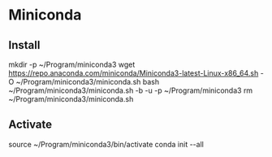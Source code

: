 # Miniconda

## Install
mkdir -p ~/Program/miniconda3
wget https://repo.anaconda.com/miniconda/Miniconda3-latest-Linux-x86_64.sh -O ~/Program/miniconda3/miniconda.sh
bash ~/Program/miniconda3/miniconda.sh -b -u -p ~/Program/miniconda3
rm ~/Program/miniconda3/miniconda.sh

## Activate
source ~/Program/miniconda3/bin/activate
conda init --all